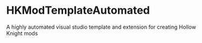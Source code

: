 # HKModTemplateAutomated

A highly automated visual studio template and extension for creating Hollow Knight mods
